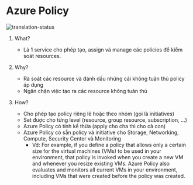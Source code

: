 # Azure Policy
![translation-status](https://img.shields.io/badge/Status-in_progress-blue)

1. What?
    - Là 1 service cho phép tạo, assign và manage các policies để kiểm soát resources.

2. Why?
    - Rà soát các resource và đánh dấu những cái không tuân thủ policy áp dụng
    - Ngăn chặn việc tạo ra các resource không tuân thủ
    
3. How?
    - Cho phép tạo policy riêng lẻ hoặc theo nhóm (gọi là initiatives)
    - Set được cho từng level (resource, group resource, subscription, …)
    - Azure Policy có tính kế thừa (apply cho cha thì cho cả con)
    - Azure Policy có sẵn policy và initiative cho Storage, Networking, Compute, Security Center và Monitoring
        - Vd: For example, if you define a policy that allows only a certain size for the virtual machines (VMs) to be used in your environment, that policy is invoked when you create a new VM and whenever you resize existing VMs. Azure Policy also evaluates and monitors all current VMs in your environment, including VMs that were created before the policy was created.